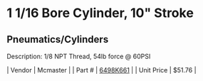 # 1 1/16 Bore Cylinder, 10" Stroke
## Pneumatics/Cylinders
Description: 	1/8 NPT Thread, 54lb force @ 60PSI 

| Vendor | Mcmaster | 
| Part # | [6498K661](http://www.mcmaster.com/) | 
| Unit Price | $51.76 | 
